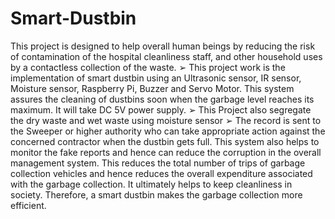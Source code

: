 # Smart-Dustbin
This project is designed to help overall human beings by reducing the risk of
contamination of the hospital cleanliness staff, and other household uses by a
contactless collection of the waste.
➢ This project work is the implementation of smart dustbin using an Ultrasonic
sensor, IR sensor, Moisture sensor, Raspberry Pi, Buzzer and Servo Motor.
This system assures the cleaning of dustbins soon when the garbage level
reaches its maximum. It will take DC 5V power supply.
➢ This Project also segregate the dry waste and wet waste using moisture sensor
➢ The record is sent to the Sweeper or higher authority who can take appropriate
action against the concerned contractor when the dustbin gets full. This
system also helps to monitor the fake reports and hence can reduce the
corruption in the overall management system. This reduces the total number
of trips of garbage collection vehicles and hence reduces the overall
expenditure associated with the garbage collection. It ultimately helps to keep
cleanliness in society. Therefore, a smart dustbin makes the garbage collection
more efficient.
